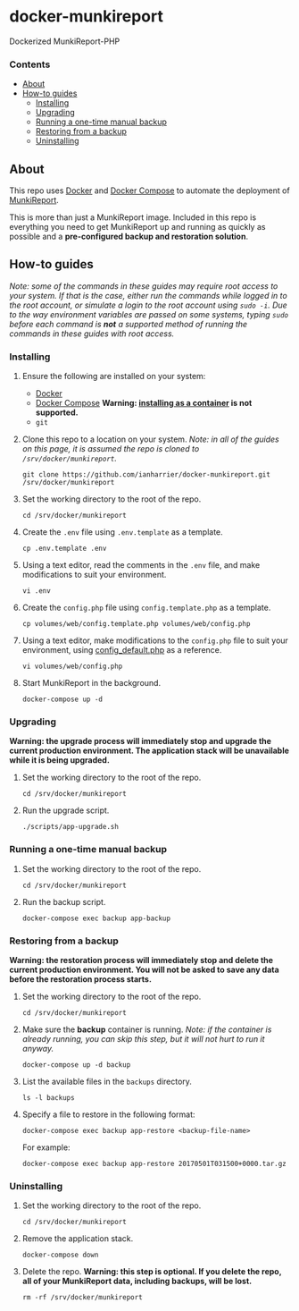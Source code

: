 # docker-munkireport

Dockerized MunkiReport-PHP

### Contents

* [About](#about)
* [How-to guides](#how-to-guides)
    * [Installing](#installing)
    * [Upgrading](#upgrading)
    * [Running a one-time manual backup](#running-a-one-time-manual-backup)
    * [Restoring from a backup](#restoring-from-a-backup)
    * [Uninstalling](#uninstalling)

## About

This repo uses [Docker](https://www.docker.com) and [Docker Compose](https://docs.docker.com/compose/) to automate the deployment of [MunkiReport](https://github.com/munkireport/munkireport-php).

This is more than just a MunkiReport image. Included in this repo is everything you need to get MunkiReport up and running as quickly as possible and a **pre-configured backup and restoration solution**.

## How-to guides

*Note: some of the commands in these guides may require root access to your system. If that is the case, either run the commands while logged in to the root account, or simulate a login to the root account using `sudo -i`. Due to the way environment variables are passed on some systems, typing `sudo` before each command is __not__ a supported method of running the commands in these guides with root access.*

### Installing

1. Ensure the following are installed on your system:

    * [Docker](https://docs.docker.com/engine/installation/)
    * [Docker Compose](https://docs.docker.com/compose/install/) **Warning: [installing as a container](https://docs.docker.com/compose/install/#install-as-a-container) is not supported.**
    * `git`

2. Clone this repo to a location on your system. *Note: in all of the guides on this page, it is assumed the repo is cloned to `/srv/docker/munkireport`.*

    ```shell
    git clone https://github.com/ianharrier/docker-munkireport.git /srv/docker/munkireport
    ```

3. Set the working directory to the root of the repo.

    ```shell
    cd /srv/docker/munkireport
    ```

4. Create the `.env` file using `.env.template` as a template.

    ```shell
    cp .env.template .env
    ```

5. Using a text editor, read the comments in the `.env` file, and make modifications to suit your environment.

    ```shell
    vi .env
    ```

6. Create the `config.php` file using `config.template.php` as a template.

    ```shell
    cp volumes/web/config.template.php volumes/web/config.php
    ```

7. Using a text editor, make modifications to the `config.php` file to suit your environment, using [config_default.php](https://github.com/munkireport/munkireport-php/blob/master/config_default.php) as a reference.

    ```shell
    vi volumes/web/config.php
    ```

8. Start MunkiReport in the background.

    ```shell
    docker-compose up -d
    ```

### Upgrading

**Warning: the upgrade process will immediately stop and upgrade the current production environment. The application stack will be unavailable while it is being upgraded.**

1. Set the working directory to the root of the repo.

    ```shell
    cd /srv/docker/munkireport
    ```

2. Run the upgrade script.

    ```shell
    ./scripts/app-upgrade.sh
    ```

### Running a one-time manual backup

1. Set the working directory to the root of the repo.

    ```shell
    cd /srv/docker/munkireport
    ```

2. Run the backup script.

    ```shell
    docker-compose exec backup app-backup
    ```

### Restoring from a backup

**Warning: the restoration process will immediately stop and delete the current production environment. You will not be asked to save any data before the restoration process starts.**

1. Set the working directory to the root of the repo.

    ```shell
    cd /srv/docker/munkireport
    ```

2. Make sure the **backup** container is running. *Note: if the container is already running, you can skip this step, but it will not hurt to run it anyway.*

    ```shell
    docker-compose up -d backup
    ```

3. List the available files in the `backups` directory.

    ```shell
    ls -l backups
    ```

4. Specify a file to restore in the following format:

    ```shell
    docker-compose exec backup app-restore <backup-file-name>
    ```

    For example:

    ```shell
    docker-compose exec backup app-restore 20170501T031500+0000.tar.gz
    ```

### Uninstalling

1. Set the working directory to the root of the repo.

    ```shell
    cd /srv/docker/munkireport
    ```

2. Remove the application stack.

    ```shell
    docker-compose down
    ```

3. Delete the repo. **Warning: this step is optional. If you delete the repo, all of your MunkiReport data, including backups, will be lost.**

    ```shell
    rm -rf /srv/docker/munkireport
    ```
